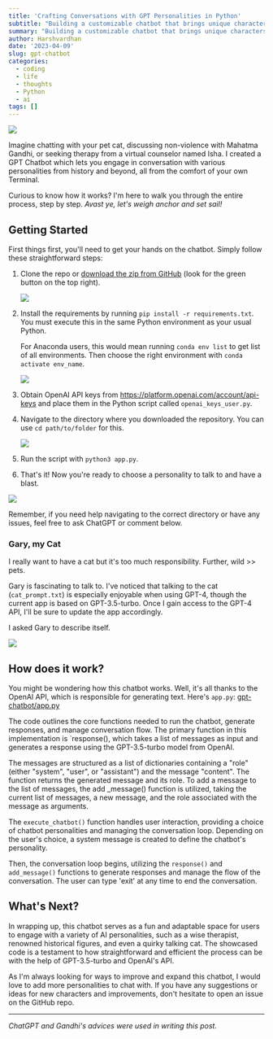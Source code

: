 ```yaml
---
title: 'Crafting Conversations with GPT Personalities in Python'
subtitle: "Building a customizable chatbot that brings unique characters to life"
summary: "Building a customizable chatbot that brings unique characters to life"
author: Harshvardhan
date: '2023-04-09'
slug: gpt-chatbot
categories:
  - coding
  - life
  - thoughts
  - Python
  - ai
tags: []
---
```


![](images/_6e255fc0-e6d6-4cbc-aa44-5457895e8251.jpeg)

Imagine chatting with your pet cat, discussing non-violence with Mahatma Gandhi, or seeking therapy from a virtual counselor named Isha. I created a GPT Chatbot which lets you engage in conversation with various personalities from history and beyond, all from the comfort of your own Terminal.

Curious to know how it works? I'm here to walk you through the entire process, step by step. *Avast ye, let's weigh anchor and set sail!*

## Getting Started

First things first, you'll need to get your hands on the chatbot. Simply follow these straightforward steps:

1.  Clone the repo or [download the zip from GitHub](https://github.com/harshvardhaniimi/gpt-chatbot) (look for the green button on the top right).

    ![](images/Screenshot%202023-04-09%20at%202.59.50%20AM.png)

2.  Install the requirements by running `pip install -r requirements.txt`. You must execute this in the same Python environment as your usual Python.

    For Anaconda users, this would mean running `conda env list` to get list of all environments. Then choose the right environment with `conda activate env_name`.

    ![](images/Screenshot%202023-04-09%20at%203.05.11%20AM.png)

3.  Obtain OpenAI API keys from <https://platform.openai.com/account/api-keys> and place them in the Python script called `openai_keys_user.py`.

4.  Navigate to the directory where you downloaded the repository. You can use `cd path/to/folder` for this.

    ![](images/Screenshot%202023-04-09%20at%203.05.11%20AM-01.png)

5.  Run the script with `python3 app.py`.

6.  That's it! Now you're ready to choose a personality to talk to and have a blast.

![](images/Screenshot%202023-04-09%20at%203.11.58%20AM.png)

Remember, if you need help navigating to the correct directory or have any issues, feel free to ask ChatGPT or comment below.

### Gary, my Cat

I really want to have a cat but it's too much responsibility. Further, wild \>\> pets.

Gary is fascinating to talk to. I've noticed that talking to the cat (`cat_prompt.txt`) is especially enjoyable when using GPT-4, though the current app is based on GPT-3.5-turbo. Once I gain access to the GPT-4 API, I'll be sure to update the app accordingly.

I asked Gary to describe itself.

![](images/Screenshot%202023-04-09%20at%203.18.27%20AM.png)

## How does it work?

You might be wondering how this chatbot works. Well, it's all thanks to the OpenAI API, which is responsible for generating text. Here's `app.py`: [gpt-chatbot/app.py](https://github.com/harshvardhaniimi/gpt-chatbot/blob/main/app.py)

The code outlines the core functions needed to run the chatbot, generate responses, and manage conversation flow. The primary function in this implementation is \`response(), which takes a list of messages as input and generates a response using the GPT-3.5-turbo model from OpenAI.

The messages are structured as a list of dictionaries containing a "role" (either "system", "user", or "assistant") and the message "content". The function returns the generated message and its role. To add a message to the list of messages, the add \_message() function is utilized, taking the current list of messages, a new message, and the role associated with the message as arguments.

The `execute_chatbot()` function handles user interaction, providing a choice of chatbot personalities and managing the conversation loop. Depending on the user's choice, a system message is created to define the chatbot's personality.

Then, the conversation loop begins, utilizing the `response()` and `add_message()` functions to generate responses and manage the flow of the conversation. The user can type 'exit' at any time to end the conversation.

## What's Next?

In wrapping up, this chatbot serves as a fun and adaptable space for users to engage with a variety of AI personalities, such as a wise therapist, renowned historical figures, and even a quirky talking cat. The showcased code is a testament to how straightforward and efficient the process can be with the help of GPT-3.5-turbo and OpenAI's API.

As I'm always looking for ways to improve and expand this chatbot, I would love to add more personalities to chat with. If you have any suggestions or ideas for new characters and improvements, don't hesitate to open an issue on the GitHub repo.

------------------------------------------------------------------------

*ChatGPT and Gandhi's advices were used in writing this post.*
